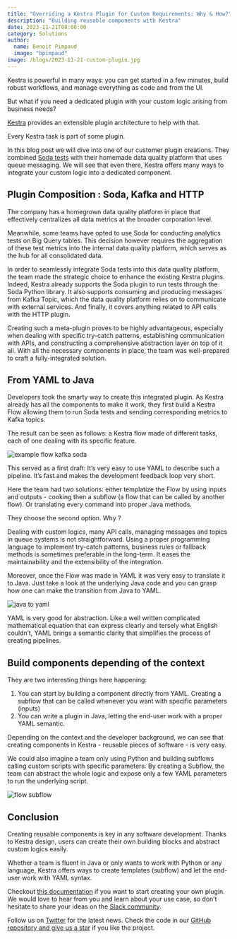 ```yaml
---
title: "Overriding a Kestra Plugin for Custom Requirements: Why & How?"
description: "Building reusable components with Kestra"
date: 2023-11-21T08:00:00
category: Solutions
author:
  name: Benoit Pimpaud
  image: "bpimpaud"
image: /blogs/2023-11-21-custom-plugin.jpg
---
```


Kestra is powerful in many ways: you can get started in a few minutes, build robust workflows, and manage everything as code and from the UI.

But what if you need a dedicated plugin with your custom logic arising from business needs?

[Kestra](https://github.com/kestra-io/kestra) provides an extensible plugin architecture to help with that.

Every Kestra task is part of some plugin.

In this blog post we will dive into one of our customer plugin creations. They combined [Soda tests](https://www.soda.io/) with their homemade data quality platform that uses queue messaging. We will see that even there, Kestra offers many ways to integrate your custom logic into a dedicated component.

## Plugin Composition : Soda, Kafka and HTTP

The company has a homegrown data quality platform in place that effectively centralizes all data metrics at the broader corporation level.

Meanwhile, some teams have opted to use Soda for conducting analytics tests on Big Query tables. This decision however requires the aggregation of these test metrics into the internal data quality platform, which serves as the hub for all consolidated data. 

In order to seamlessly integrate Soda tests into this data quality platform, the team made the strategic choice to enhance the existing Kestra plugins.
Indeed, Kestra already supports the Soda plugin to run tests through the Soda Python library. It also supports consuming and producing messages from Kafka Topic, which the data quality platform relies on to communicate with external services. And finally, it covers anything related to API calls with the HTTP plugin.


Creating such a meta-plugin proves to be highly advantageous, especially when dealing with specific try-catch patterns, establishing communication with APIs, and constructing a comprehensive abstraction layer on top of it all.
With all the necessary components in place, the team was well-prepared to craft a fully-integrated solution.


## From YAML to Java

Developers took the smarty way to create this integrated plugin. As Kestra already has all the components to make it work, they first build a Kestra Flow allowing them to run Soda tests and sending corresponding metrics to Kafka topics.

The result can be seen as follows: a Kestra flow made of different tasks, each of one dealing with its specific feature.

![example flow kafka soda](/blogs/2023-11-21-custom-plugin/soda_kafka.jpg)

This served as a first draft: It’s very easy to use YAML to describe such a pipeline. It’s fast and makes the development feedback loop very short.

Here the team had two solutions: either templatize the Flow by using inputs and outputs - cooking then a subflow (a flow that can be called by another flow). Or translating every command into proper Java methods.

They choose the second option. Why ?

Dealing with custom logics, many API calls, managing messages and topics in queue systems is not straightforward. Using a proper programming language to implement try-catch patterns, business rules or fallback methods is sometimes preferable in the long-term. It eases the maintainability and the extensibility of the integration.

Moreover, once the Flow was made in YAML it was very easy to translate it to Java. Just take a look at the underlying Java code and you can grasp how one can make the transition from Java to YAML.

![java to yaml](/blogs/2023-11-21-custom-plugin/java_to_yaml.png)

YAML is very good for abstraction. Like a well written complicated mathematical equation that can express clearly and tersely what English couldn’t, YAML brings a semantic clarity that simplifies the process of creating pipelines.

## Build components depending of the context

They are two interesting things here happening:

1. You can start by building a component directly from YAML. Creating a subflow that can be called whenever you want with specific parameters (inputs)
2. You can write a plugin in Java, letting the end-user work with a proper YAML semantic.

Depending on the context and the developer background, we can see that creating components in Kestra - reusable pieces of software - is very easy.

We could also imagine a team only using Python and building subflows calling custom scripts with specific parameters. By creating a Subflow, the team can abstract the whole logic and expose only a few YAML parameters to run the underlying script.

![flow subflow](/blogs/2023-11-21-custom-plugin/flow_subflow.jpg)

## Conclusion
 
Creating reusable components is key in any software development. Thanks to Kestra design, users can create their own building blocks and abstract custom logics easily.

Whether a team is fluent in Java or only wants to work with Python or any language, Kestra offers ways to create templates (subflow) and let the end-user work with YAML syntax.

Checkout [this documentation](https://kestra.io/docs/plugin-developer-guide) if you want to start creating your own plugin. We would love to hear from you and learn about your use case, so don’t hesitate to share your ideas on the [Slack community](http://kestra.io/slack).

Follow us on [Twitter](https://twitter.com/kestra_io) for the latest news. Check the code in our [GitHub repository and give us a star](https://github.com/kestra-io/kestra) if you like the project.